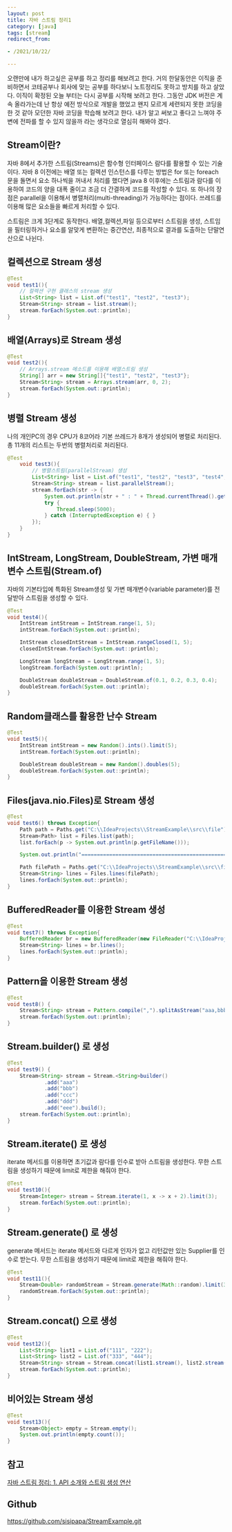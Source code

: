 ```yaml
---
layout: post
title: 자바 스트림 정리1
category: [java]
tags: [stream]
redirect_from:

- /2021/10/22/

---
```


오랜만에 내가 하고싶은 공부를 하고 정리를 해보려고 한다. 거의 한달동안은 이직을 준비하면서 코테공부나 회사에 맞는 공부를 하다보니 노트정리도 못하고 방치를 하고 살았다. 이직이 확정된 오늘 부터는 다시 공부를 시작해 보려고 한다. 그동안 JDK 버전은 계속 올라가는데 난 항상 예전 방식으로 개발을 했었고 왠지 모르게 세련되지 못한 코딩을 한 것 같아 모던한 자바 코딩을 학습해 보려고 한다. 내가 알고 써보고 좋다고 느껴야 주변에 전파를 할 수 있지 않을까 라는 생각으로 열심히 해봐야 겠다.  

## Stream이란?  
자바 8에서 추가한 스트림(Streams)은 함수형 인터페이스 람다를 활용할 수 있는 기술이다. 자바 8 이전에는 배열 또는 컬렉션 인스턴스를 다루는 방법은 for 또는 foreach 문을 돌면서 요소 하나씩을 꺼내서 처리를 했다면 java 8 이후에는 스트림과 람다를 이용하여 코드의 양을 대폭 줄이고 조금 더 간결하게 코드를 작성할 수 있다. 또 하나의 장점은 parallel을 이용해서 병렬처리(multi-threading)가 가능하다는 점이다. 쓰레드를 이용해 많은 요소들을 빠르게 처리할 수 있다.  

스트림은 크게 3단계로 동작한다. 배열,컬렉션,파일 등으로부터 스트림을 생성, 스트임을 필터링하거나 요소를 알맞게 변환하는 중간연산, 최종적으로 결과를 도출하는 단말연산으로 나뉜다.  

## 컬렉션으로 Stream 생성  
```java
@Test
void test1(){
    // 컬렉션 구현 클래스의 stream 생성
    List<String> list = List.of("test1", "test2", "test3");
    Stream<String> stream = list.stream();
    stream.forEach(System.out::println);
}
```  

## 배열(Arrays)로 Stream 생성
```java
@Test
void test2(){
    // Arrays.stream 메소드를 이용해 배열스트림 생성
    String[] arr = new String[]{"test1", "test2", "test3"};
    Stream<String> stream = Arrays.stream(arr, 0, 2);
    stream.forEach(System.out::println);
}
```  


## 병렬 Stream 생성  
나의 개인PC의 경우 CPU가 8코어라 기본 쓰레드가 8개가 생성되어 병렬로 처리된다. 총 11개의 리스트는 두번의 병렬처리로 처리된다.   
```java
@Test
    void test3(){
        // 병렬스트림(parallelStream) 생성
        List<String> list = List.of("test1", "test2", "test3", "test4", "test5", "test6", "test7", "test8", "test9", "test10", "test11");
        Stream<String> stream = list.parallelStream();
        stream.forEach(str -> {
            System.out.println(str + " : " + Thread.currentThread().getName());
            try {
                Thread.sleep(5000);
            } catch (InterruptedException e) { }
        });
    }
}
```  

## IntStream, LongStream, DoubleStream, 가변 매개변수 스트림(Stream.of)  
자바의 기본타입에 특화된 Stream생성 및 가변 매개변수(variable parameter)를 전달받아 스트림을 생성할 수 있다.  
```java
@Test
void test4(){
    IntStream intStream = IntStream.range(1, 5);
    intStream.forEach(System.out::println);

    IntStream closedIntStream = IntStream.rangeClosed(1, 5);
    closedIntStream.forEach(System.out::println);

    LongStream longStream = LongStream.range(1, 5);
    longStream.forEach(System.out::println);

    DoubleStream doubleStream = DoubleStream.of(0.1, 0.2, 0.3, 0.4);
    doubleStream.forEach(System.out::println);
}
```  

## Random클래스를 활용한 난수 Stream
```java
@Test
void test5(){
    IntStream intStream = new Random().ints().limit(5);
    intStream.forEach(System.out::println);

    DoubleStream doubleStream = new Random().doubles(5);
    doubleStream.forEach(System.out::println);
}
```  

## Files(java.nio.Files)로 Stream 생성
````java
@Test
void test6() throws Exception{
    Path path = Paths.get("C:\\IdeaProjects\\StreamExample\\src\\file");
    Stream<Path> list = Files.list(path);
    list.forEach(p -> System.out.println(p.getFileName()));

    System.out.println("============================================================");

    Path filePath = Paths.get("C:\\IdeaProjects\\StreamExample\\src\\file\\file1.txt");
    Stream<String> lines = Files.lines(filePath);
    lines.forEach(System.out::println);
}
````  

## BufferedReader를 이용한 Stream 생성
```java
@Test
void test7() throws Exception{
    BufferedReader br = new BufferedReader(new FileReader("C:\\IdeaProjects\\StreamExample\\src\\file\\file2.txt"));
    Stream<String> lines = br.lines();
    lines.forEach(System.out::println);
}
```  

## Pattern을 이용한 Stream 생성
```java
@Test
void test8() {
    Stream<String> stream = Pattern.compile(",").splitAsStream("aaa,bbb,ccc,ddd,eee");
    stream.forEach(System.out::println);
}
```  

## Stream.builder() 로 생성
```java
@Test
void test9() {
    Stream<String> stream = Stream.<String>builder()
            .add("aaa")
            .add("bbb")
            .add("ccc")
            .add("ddd")
            .add("eee").build();
    stream.forEach(System.out::println);
}
```  

## Stream.iterate() 로 생성  
iterate 메서드를 이용하면 초기값과 람다를 인수로 받아 스트림을 생성한다. 무한 스트림을 생성하기 때문에 limit로 제한을 해줘야 한다.   
```java
@Test
void test10(){
    Stream<Integer> stream = Stream.iterate(1, x -> x + 2).limit(3);
    stream.forEach(System.out::println);
}
```  

## Stream.generate() 로 생성  
generate 메서드는 iterate 메서드와 다르게 인자가 없고 리턴값만 있는 Supplier<T>를 인수로 받는다. 무한 스트림을 생성하기 때문에 limit로 제한을 해줘야 한다.  
```java
@Test
void test11(){
    Stream<Double> randomStream = Stream.generate(Math::random).limit(3);
    randomStream.forEach(System.out::println);
}
```  

## Stream.concat() 으로 생성
```java
@Test
void test12(){
    List<String> list1 = List.of("111", "222");
    List<String> list2 = List.of("333", "444");
    Stream<String> stream = Stream.concat(list1.stream(), list2.stream());
    stream.forEach(System.out::println);
}
```  

## 비어있는 Stream 생성
```java
@Test
void test13(){
    Stream<Object> empty = Stream.empty();
    System.out.println(empty.count());
}
```  


## 참고  
[자바 스트림 정리: 1. API 소개와 스트림 생성 연산](https://madplay.github.io/post/introduction-to-java-streams)

## Github
<https://github.com/sisipapa/StreamExample.git>



